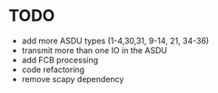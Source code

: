 # TODO

- add more ASDU types (1-4,30,31, 9-14, 21, 34-36)
- transmit more than one IO in the ASDU
- add FCB processing
- code refactoring
- remove scapy dependency